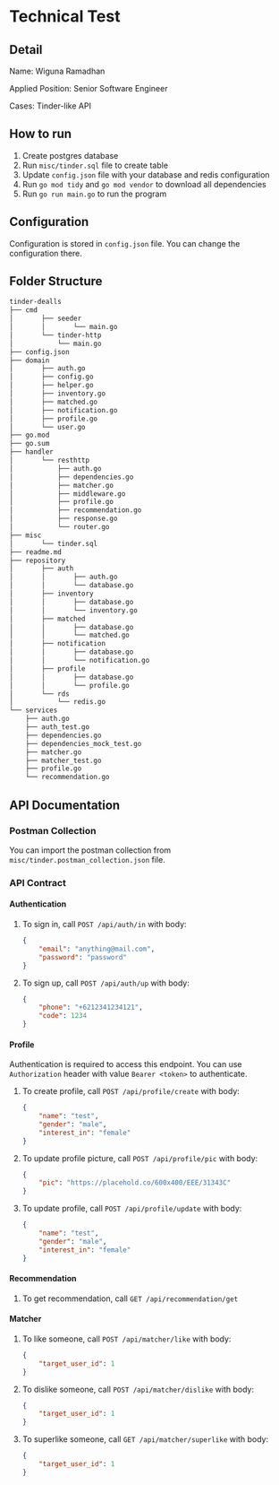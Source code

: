 # Technical Test
## Detail
Name: Wiguna Ramadhan

Applied Position: Senior Software Engineer

Cases: Tinder-like API

## How to run
1. Create postgres database
2. Run `misc/tinder.sql` file to create table
3. Update `config.json` file with your database and redis configuration
4. Run `go mod tidy` and `go mod vendor` to download all dependencies
5. Run `go run main.go` to run the program

## Configuration
Configuration is stored in `config.json` file. You can change the configuration there.

## Folder Structure
```bash
tinder-dealls
├── cmd
│       ├── seeder
│       │       └── main.go
│       └── tinder-http
│           └── main.go
├── config.json
├── domain
│       ├── auth.go
│       ├── config.go
│       ├── helper.go
│       ├── inventory.go
│       ├── matched.go
│       ├── notification.go
│       ├── profile.go
│       └── user.go
├── go.mod
├── go.sum
├── handler
│       └── resthttp
│           ├── auth.go
│           ├── dependencies.go
│           ├── matcher.go
│           ├── middleware.go
│           ├── profile.go
│           ├── recommendation.go
│           ├── response.go
│           └── router.go
├── misc
│       └── tinder.sql
├── readme.md
├── repository
│       ├── auth
│       │       ├── auth.go
│       │       └── database.go
│       ├── inventory
│       │       ├── database.go
│       │       └── inventory.go
│       ├── matched
│       │       ├── database.go
│       │       └── matched.go
│       ├── notification
│       │       ├── database.go
│       │       └── notification.go
│       ├── profile
│       │       ├── database.go
│       │       └── profile.go
│       └── rds
│           └── redis.go
└── services
    ├── auth.go
    ├── auth_test.go
    ├── dependencies.go
    ├── dependencies_mock_test.go
    ├── matcher.go
    ├── matcher_test.go
    ├── profile.go
    └── recommendation.go
```

## API Documentation
### Postman Collection
You can import the postman collection from `misc/tinder.postman_collection.json` file.
### API Contract
#### Authentication
1. To sign in, call `POST /api/auth/in` with body:
    ```json
    {
        "email": "anything@mail.com",
        "password": "password"
    }
    ```
2. To sign up, call `POST /api/auth/up` with body:
    ```json
    {
        "phone": "+6212341234121",
        "code": 1234
    }
    ```
#### Profile
Authentication is required to access this endpoint. You can use `Authorization` header with value `Bearer <token>` to authenticate.
1. To create profile, call `POST /api/profile/create` with body:
    ```json
    {
        "name": "test",
        "gender": "male",
        "interest_in": "female"
    }
    ```
2. To update profile picture, call `POST /api/profile/pic` with body:
    ```json
    {
        "pic": "https://placehold.co/600x400/EEE/31343C"
    }
    ```
3. To update profile, call `POST /api/profile/update` with body:
    ```json
    {
        "name": "test",
        "gender": "male",
        "interest_in": "female"
    }
    ```
#### Recommendation
1. To get recommendation, call `GET /api/recommendation/get`

#### Matcher
1. To like someone, call `POST /api/matcher/like` with body:
    ```json
    {
        "target_user_id": 1
    }
    ```
2. To dislike someone, call `POST /api/matcher/dislike` with body:
    ```json
    {
        "target_user_id": 1
    }
    ```
3. To superlike someone, call `GET /api/matcher/superlike` with body:
    ```json
    {
        "target_user_id": 1
    }
    ```